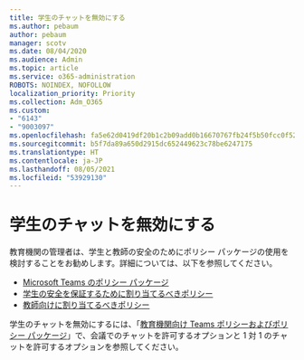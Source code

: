 ```yaml
---
title: 学生のチャットを無効にする
ms.author: pebaum
author: pebaum
manager: scotv
ms.date: 08/04/2020
ms.audience: Admin
ms.topic: article
ms.service: o365-administration
ROBOTS: NOINDEX, NOFOLLOW
localization_priority: Priority
ms.collection: Adm_O365
ms.custom:
- "6143"
- "9003097"
ms.openlocfilehash: fa5e62d0419df20b1c2b09add0b16670767fb24f5b50fcc0f5246fa48299f07b
ms.sourcegitcommit: b5f7da89a650d2915dc652449623c78be6247175
ms.translationtype: HT
ms.contentlocale: ja-JP
ms.lasthandoff: 08/05/2021
ms.locfileid: "53929130"
---
```

# <a name="disable-chat-for-students"></a>学生のチャットを無効にする

教育機関の管理者は、学生と教師の安全のためにポリシー パッケージの使用を検討することをお勧めします。詳細については、以下を参照してください。

- [Microsoft Teams のポリシー パッケージ](https://docs.microsoft.com/microsoftteams/policy-packages-edu#policy-packages-in-microsoft-teams)
- [学生の安全を保証するために割り当てるべきポリシー](https://docs.microsoft.com/microsoftteams/policy-packages-edu#policies-that-should-be-assigned-for-student-safety)
- [教師向けに割り当てるべきポリシー](https://docs.microsoft.com/microsoftteams/policy-packages-edu#policies-that-should-be-assigned-for-educators) 

学生のチャットを無効にするには、「[教育機関向け Teams ポリシーおよびポリシー パッケージ](https://docs.microsoft.com/microsoftteams/policy-packages-edu)」で、会議でのチャットを許可するオプションと 1 対 1 のチャットを許可するオプションを参照してください。